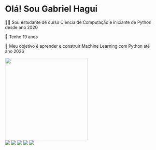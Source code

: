 # Olá! Sou Gabriel Hagui

👨‍🎓 Sou estudante de curso Ciência de Computação e iniciante de Python desde ano 2020

🎂 Tenho 19 anos

🎯 Meu objetivo é aprender e construir Machine Learning com Python até ano 2026

<div>
  <img height="273cm" src="https://github-readme-stats.vercel.app/api?username=CrashXBETAX&show_icons=true&theme=graywhite"/>
</div>
<div> 
  <a href="https://www.linkedin.com/in/gabriel-hagui-967728163/" target="_blank"><img src="https://img.shields.io/badge/LinkedIn-0077B5?style=for-the-badge&logo=linkedin&logoColor=white" target="_blank"></a>
  <a href="https://t.me/CRASHXY" target="_blank"><img src="https://img.shields.io/badge/Telegram-2CA5E0?style=for-the-badge&logo=telegram&logoColor=white" target="_blank"></a>
  <a href="https://stackoverflow.com/users/12975720/crashxy" target="_blank"><img src="https://img.shields.io/badge/Stack_Overflow-FE7A16?style=for-the-badge&logo=stack-overflow&logoColor=white" target="_blank"></a>
  <a href="mailto:gabrielhagui@live.com" target="_blank"><img src="https://img.shields.io/badge/Microsoft_Outlook-0078D4?style=for-the-badge&logo=microsoft-outlook&logoColor=white" target="_blank"></a>
  <img src="https://img.shields.io/badge/Python-14354C?style=for-the-badge&logo=python&logoColor=white" target="_blank">
</div>














